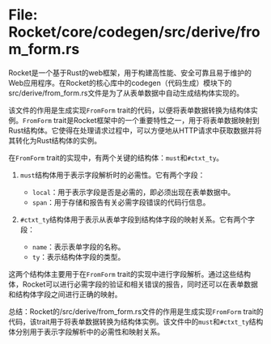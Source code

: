 # File: Rocket/core/codegen/src/derive/from_form.rs

Rocket是一个基于Rust的web框架，用于构建高性能、安全可靠且易于维护的Web应用程序。在Rocket的核心库中的codegen（代码生成）模块下的src/derive/from_form.rs文件是为了从表单数据中自动生成结构体实现的。

该文件的作用是生成实现`FromForm` trait的代码，以便将表单数据转换为结构体实例。`FromForm` trait是Rocket框架中的一个重要特性之一，用于将表单数据映射到Rust结构体。它使得在处理请求过程中，可以方便地从HTTP请求中获取数据并将其转化为Rust结构体的实例。

在`FromForm` trait的实现中，有两个关键的结构体：`must`和`#ctxt_ty`。

1. `must`结构体用于表示字段解析时的必需性。它有两个字段：
   - `local`：用于表示字段是否是必需的，即必须出现在表单数据中。
   - `span`：用于存储和报告有关必需字段错误的代码行信息。

2. `#ctxt_ty`结构体用于表示从表单字段到结构体字段的映射关系。它有两个字段：
   - `name`：表示表单字段的名称。
   - `ty`：表示结构体字段的类型。

这两个结构体主要用于在`FromForm` trait的实现中进行字段解析。通过这些结构体，Rocket可以进行必需字段的验证和相关错误的报告，同时还可以在表单数据和结构体字段之间进行正确的映射。

总结：Rocket的/src/derive/from_form.rs文件的作用是生成实现`FromForm` trait的代码，该trait用于将表单数据转换为结构体实例。该文件中的`must`和`#ctxt_ty`结构体分别用于表示字段解析中的必需性和映射关系。

